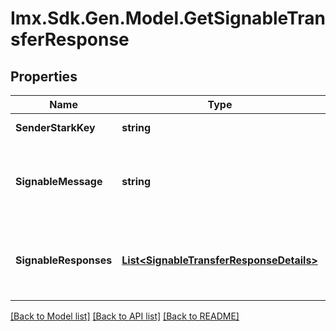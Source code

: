 # Imx.Sdk.Gen.Model.GetSignableTransferResponse

## Properties

Name | Type | Description | Notes
------------ | ------------- | ------------- | -------------
**SenderStarkKey** | **string** | Sender of the transfer | 
**SignableMessage** | **string** | Message to sign with L1 wallet to confirm transfer request | 
**SignableResponses** | [**List&lt;SignableTransferResponseDetails&gt;**](SignableTransferResponseDetails.md) | List of transfer responses without the sender stark key | 

[[Back to Model list]](../README.md#documentation-for-models) [[Back to API list]](../README.md#documentation-for-api-endpoints) [[Back to README]](../README.md)

